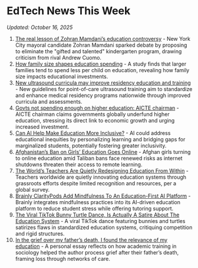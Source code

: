 # EdTech News This Week
*Updated: October 16, 2025*

1. [The real lesson of Zohran Mamdani’s education controversy](https://www.vox.com/politics/464138/zohran-mamdani-gifted-programs-education) - New York City mayoral candidate Zohran Mamdani sparked debate by proposing to eliminate the "gifted and talented" kindergarten program, drawing criticism from rival Andrew Cuomo.
2. [How family size shapes education spending](https://phys.org/news/2025-10-family-size.html) - A study finds that larger families tend to spend less per child on education, revealing how family size impacts educational investments.
3. [New ultrasound curricula may improve residency education and training](https://phys.org/news/2025-10-ultrasound-curricula-residency.html) - New guidelines for point-of-care ultrasound training aim to standardize and enhance medical residency programs nationwide through improved curricula and assessments.
4. [Govts not spending enough on higher education: AICTE chairman](https://indianexpress.com/article/cities/pune/govts-not-spending-enough-on-higher-education-aicte-chairman-10298086/) - AICTE chairman claims governments globally underfund higher education, stressing its direct link to economic growth and urging increased investment.
5. [Can AI Help Make Education More Inclusive?](https://www.forbes.com/sites/danfitzpatrick/2025/10/10/can-ai-help-make-education-more-inclusive/) - AI could address educational inequities by personalizing learning and bridging gaps for marginalized students, potentially fostering greater inclusivity.
6. [Afghanistan’s Ban on Girls’ Education Goes Online](https://www.project-syndicate.org/commentary/afghanistan-internet-shutdown-expanding-ban-on-girls-education-by-gordon-brown-2025-10) - Afghan girls turning to online education amid Taliban bans face renewed risks as internet shutdowns threaten their access to remote learning.
7. [The World’s Teachers Are Quietly Redesigning Education From Within](https://www.forbes.com/sites/vickiphillips/2025/10/10/the-worlds-teachers-are-quietly-redesigning-education-from-within/) - Teachers worldwide are quietly innovating education systems through grassroots efforts despite limited recognition and resources, per a global survey.
8. [Brainly ClarityPods Add Mindfulness To An Education-First AI Platform](https://www.forbes.com/sites/rayravaglia/2025/10/10/brainly-claritypods-add-mindfulness-to-an-education-first-ai-platform/) - Brainly integrates mindfulness practices into its AI-driven education platform to reduce student stress while offering tutoring support.
9. [The Viral TikTok Bunny Turtle Dance, Is Actually A Satire About The Education System](https://thoughtcatalog.com/nicole-stawiarski/2025/10/the-viral-tiktok-bunny-turtle-dance-is-actually-a-satire-about-the-education-system/) - A viral TikTok dance featuring bunnies and turtles satirizes flaws in standardized education systems, critiquing competition and rigid structures.
10. [In the grief over my father’s death, I found the relevance of my education](https://indianexpress.com/article/opinion/columns/fathers-death-grief-mourning-sociology-of-grief-education-10300655/) - A personal essay reflects on how academic training in sociology helped the author process grief after their father’s death, framing loss through networks of care.
